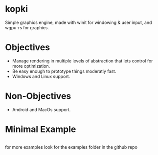 # kopki

Simple graphics engine, made with winit for windowing & user input, and wgpu-rs for graphics.

# Objectives
- Manage rendering in multiple levels of abstraction that lets control for more optimization.
- Be easy enough to prototype things moderatly fast.
- Windows and Linux support.

# Non-Objectives
- Android and MacOs support.

# Minimal Example
```

```

for more examples look for the examples folder in the github repo